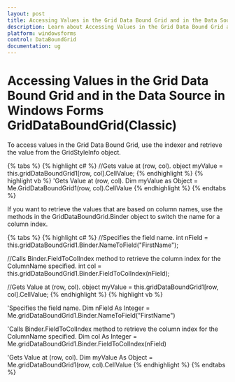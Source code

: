 ```yaml
---
layout: post
title: Accessing Values in the Grid Data Bound Grid and in the Data Source in Windows Forms xptoolbar control | Syncfusion
description: Learn about Accessing Values in the Grid Data Bound Grid and in the Data Source support in Syncfusion Windows Forms GridDataBoundGrid(Classic) control and more details.
platform: windowsforms
control: DataBoundGrid
documentation: ug
---
```


# Accessing Values in the Grid Data Bound Grid and in the Data Source in Windows Forms GridDataBoundGrid(Classic)

To access values in the Grid Data Bound Grid, use the indexer and retrieve the value from the GridStyleInfo object. 

{% tabs %}
{% highlight c# %}
//Gets value at (row, col).
object myValue = this.gridDataBoundGrid1[row, col].CellValue; 
{% endhighlight  %}
{% highlight vb %}
'Gets Value at (row, col).
Dim myValue as Object = Me.GridDataBoundGrid1(row, col).CellValue
{% endhighlight  %}
{% endtabs %}

If you want to retrieve the values that are based on column names, use the methods in the GridDataBoundGrid.Binder object to switch the name for a column index.

{% tabs %}
{% highlight c# %}
//Specifies the field name.
int nField = this.gridDataBoundGrid1.Binder.NameToField("FirstName");

//Calls Binder.FieldToColIndex method to retrieve the column index for the ColumnName specified.
int col = this.gridDataBoundGrid1.Binder.FieldToColIndex(nField);

//Gets Value at (row, col).
object myValue = this.gridDataBoundGrid1[row, col].CellValue;
{% endhighlight  %}
{% highlight vb %}

'Specifies the field name.
Dim nField As Integer = Me.gridDataBoundGrid1.Binder.NameToField("FirstName")

'Calls Binder.FieldToColIndex method to retrieve the column index for the ColumnName specified.
Dim col As Integer = Me.gridDataBoundGrid1.Binder.FieldToColIndex(nField)

'Gets Value at (row, col).
Dim myValue As Object = Me.gridDataBoundGrid1(row, col).CellValue
{% endhighlight  %}
{% endtabs %}